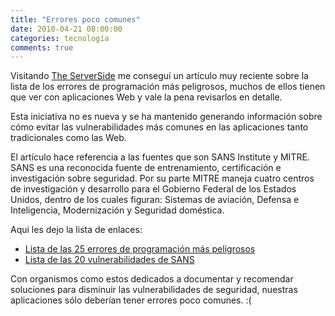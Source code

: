 ```yaml
---
title: "Errores poco comunes"
date: 2010-04-21 08:00:00
categories: tecnología
comments: true
---
```

Visitando [The ServerSide](http://www.theserverside.com) me conseguí un artículo muy reciente sobre la lista de los errores de programación más peligrosos, muchos de ellos tienen que ver con aplicaciones Web y vale la pena revisarlos en detalle.

Esta iniciativa no es nueva y se ha mantenido generando información sobre cómo evitar las vulnerabilidades más comunes en las aplicaciones tanto tradicionales como las Web.

El artículo hace referencia a las fuentes que son SANS Institute y MITRE. SANS es una reconocida fuente de entrenamiento, certificación e investigación sobre seguridad. Por su parte MITRE maneja cuatro centros de investigación y desarrollo para el Gobierno Federal de los Estados Unidos, dentro de los cuales figuran: Sistemas de aviación, Defensa e Inteligencia, Modernización y Seguridad doméstica.

Aqui les dejo la lista de enlaces:

- [Lista de las 25 errores de programación más peligrosos](http://cwe.mitre.org/top25/?)
- [Lista de las 20 vulnerabilidades de SANS](https://www.sans.org/critical-security-controls/?ref=top20)

Con organismos como estos dedicados a documentar y recomendar soluciones para disminuir las vulnerabilidades de seguridad, nuestras aplicaciones sólo deberían tener errores poco comunes. :(
